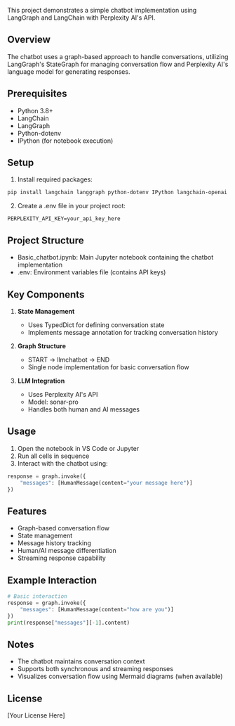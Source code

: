 This project demonstrates a simple chatbot implementation using LangGraph and LangChain with Perplexity AI's API.

## Overview
The chatbot uses a graph-based approach to handle conversations, utilizing LangGraph's StateGraph for managing conversation flow and Perplexity AI's language model for generating responses.

## Prerequisites
- Python 3.8+
- LangChain
- LangGraph
- Python-dotenv
- IPython (for notebook execution)

## Setup

1. Install required packages:
````bash
pip install langchain langgraph python-dotenv IPython langchain-openai
````

2. Create a .env file in your project root:
````plaintext
PERPLEXITY_API_KEY=your_api_key_here
````

## Project Structure

- Basic_chatbot.ipynb: Main Jupyter notebook containing the chatbot implementation
- .env: Environment variables file (contains API keys)

## Key Components

1. **State Management**
   - Uses TypedDict for defining conversation state
   - Implements message annotation for tracking conversation history

2. **Graph Structure**
   - START → llmchatbot → END
   - Single node implementation for basic conversation flow

3. **LLM Integration**
   - Uses Perplexity AI's API
   - Model: sonar-pro
   - Handles both human and AI messages

## Usage

1. Open the notebook in VS Code or Jupyter
2. Run all cells in sequence
3. Interact with the chatbot using:
````python
response = graph.invoke({
    "messages": [HumanMessage(content="your message here")]
})
````

## Features
- Graph-based conversation flow
- State management
- Message history tracking
- Human/AI message differentiation
- Streaming response capability

## Example Interaction
````python
# Basic interaction
response = graph.invoke({
    "messages": [HumanMessage(content="how are you")]
})
print(response["messages"][-1].content)
````

## Notes
- The chatbot maintains conversation context
- Supports both synchronous and streaming responses
- Visualizes conversation flow using Mermaid diagrams (when available)

## License
[Your License Here]
